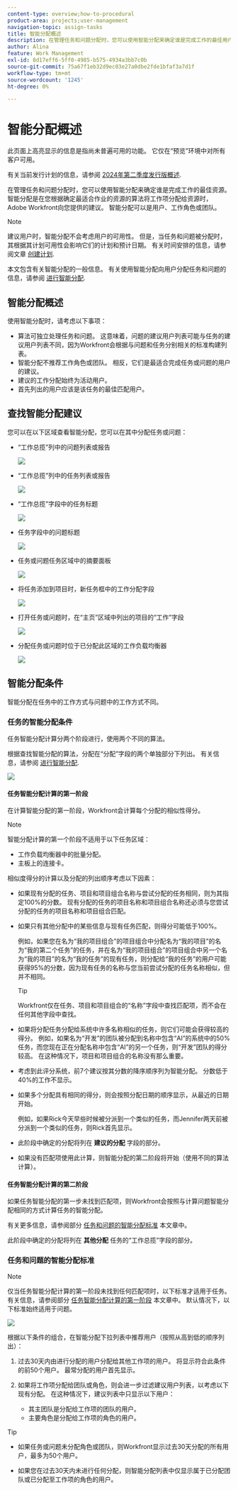 ```yaml
---
content-type: overview;how-to-procedural
product-area: projects;user-management
navigation-topic: assign-tasks
title: 智能分配概述
description: 在管理任务和问题分配时，您可以使用智能分配来确定谁是完成工作的最佳用户。 智能分配是在您根据确定最适合作业的资源的算法将工作项分配给资源时，Adobe Workfront向您提供的建议。
author: Alina
feature: Work Management
exl-id: 8d17eff6-5ff0-4985-b575-4934a3bb7c0b
source-git-commit: 75a67f1eb32d9ec03e27a0dbe2fde1bfaf3a7d1f
workflow-type: tm+mt
source-wordcount: '1245'
ht-degree: 0%

---
```


# 智能分配概述


<span class="preview">此页面上高亮显示的信息是指尚未普遍可用的功能。 它仅在“预览”环境中对所有客户可用。</span>

<span class="preview">有关当前发行计划的信息，请参阅 [2024年第二季度发行版概述](/help/quicksilver/product-announcements/product-releases/24-q2-release-activity/24-q2-release-overview.md).</span>


在管理任务和问题分配时，您可以使用智能分配来确定谁是完成工作的最佳资源。 智能分配是在您根据确定最适合作业的资源的算法将工作项分配给资源时，Adobe Workfront向您提供的建议。 智能分配可以是用户、工作角色或团队。

>[!NOTE]
>
>建议用户时，智能分配不会考虑用户的可用性。 但是，当任务和问题被分配时，其根据其计划可用性会影响它们的计划和预计日期。 有关时间安排的信息，请参阅文章 [创建计划](../../../administration-and-setup/set-up-workfront/configure-timesheets-schedules/create-schedules.md).

本文包含有关智能分配的一般信息。 有关使用智能分配向用户分配任务和问题的信息，请参阅 [进行智能分配](../../../manage-work/tasks/assign-tasks/make-smart-assignments.md).

## 智能分配概述

使用智能分配时，请考虑以下事项：

* 算法可独立处理任务和问题。 这意味着，问题的建议用户列表可能与任务的建议用户列表不同，因为Workfront会根据与问题和任务分别相关的标准构建列表。
* 智能分配不推荐工作角色或团队。 相反，它们是最适合完成任务或问题的用户的建议。
* 建议的工作分配始终为活动用户。
* 首先列出的用户应该是该任务的最佳匹配用户。

## 查找智能分配建议

您可以在以下区域查看智能分配，您可以在其中分配任务或问题：

* “工作总揽”列中的问题列表或报告

  ![](assets/smart-assignments-issue-list.png)

* <span class="preview">“工作总揽”列中的任务列表或报告 </span>

  <span class="preview">![](assets/smart-assignments-task-list.png)</span>

* <span class="preview">“工作总揽”字段中的任务标题</span>

  <span class="preview">![](assets/smart-assignments-task-header-nwe-350x302.png)</span>

* 任务字段中的问题标题

  ![](assets/smart-assignments-issue-header.png)

* 任务或问题任务区域中的摘要面板

  ![](assets/smart-assignments-summary-panel-nwe-350x332.png)

* <span class="preview">将任务添加到项目时，新任务框中的工作分配字段</span>

  <span class="preview">![](assets/smart-assignments-new-task-modal.png)</span>

* 打开任务或问题时，在“主页”区域中列出的项目的“工作”字段

  ![](assets/smart-assignments-in-home-nwe-350x216.png)

* 分配任务或问题时位于已分配此区域的工作负载均衡器

  ![](assets/smart-assignments-workload-balancer-bulk-assignments.png)


## 智能分配条件

<div class="preview">

智能分配在任务中的工作方式与问题中的工作方式不同。

### 任务的智能分配条件

任务智能分配计算分两个阶段进行，使用两个不同的算法。

根据查找智能分配的算法，分配在“分配”字段的两个单独部分下列出。 有关信息，请参阅 [进行智能分配](/help/quicksilver/manage-work/tasks/assign-tasks/make-smart-assignments.md).

![](assets/smart-assignments-task-list.png)

#### 任务智能分配计算的第一阶段

在计算智能分配的第一阶段，Workfront会计算每个分配的相似性得分。

>[!NOTE]
>
>智能分配计算的第一个阶段不适用于以下任务区域：
>
>* 工作负载均衡器中的批量分配。
>* 主板上的连接卡。


相似度得分的计算以及分配的列出顺序考虑以下因素：

* 如果现有分配的任务、项目和项目组合名称与尝试分配的任务相同，则为其指定100%的分数。 现有分配的任务的项目名称和项目组合名称还必须与您尝试分配的任务的项目名称和项目组合匹配。

* 如果只有其他分配中的某些信息与现有任务匹配，则得分可能低于100%。

  例如，如果您在名为“我的项目组合”的项目组合中分配名为“我的项目”的名为“我的第二个任务”的任务，并在名为“我的项目组合”的项目组合中另一个名为“我的项目”的名为“我的任务”的现有任务，则分配给“我的任务”的用户可能获得95%的分数，因为现有任务的名称与您当前尝试分配的任务名称相似，但并不相同。

  >[!TIP]
  >
  >  Workfront仅在任务、项目和项目组合的“名称”字段中查找匹配项，而不会在任何其他字段中查找。

* 如果将分配任务分配给系统中许多名称相似的任务，则它们可能会获得较高的得分。 例如，如果名为“开发”的团队被分配到名称中包含“AI”的系统中的50%任务，而您现在正在分配名称中包含“AI”的另一个任务，则“开发”团队的得分较高。 在这种情况下，项目和项目组合的名称没有那么重要。

* 考虑到此评分系统，前7个建议按其分数的降序顺序列为智能分配。 分数低于40%的工作不显示。

* 如果多个分配具有相同的得分，则会按照分配日期的顺序显示，从最近的日期开始。

  例如，如果Rick今天早些时候被分派到一个类似的任务，而Jennifer两天前被分派到一个类似的任务，则Rick首先显示。

* 此阶段中确定的分配将列在 **建议的分配** 字段的部分。

* 如果没有匹配项使用此计算，则智能分配的第二阶段将开始（使用不同的算法计算）。

#### 任务智能分配计算的第二阶段

如果任务智能分配的第一步未找到匹配项，则Workfront会按照与计算问题智能分配相同的方式计算任务的智能分配。

有关更多信息，请参阅部分 [任务和问题的智能分配标准](#smart-assignments-criteria-for-tasks-and-issues) 本文章中。

此阶段中确定的分配将列在 **其他分配** 任务的“工作总揽”字段的部分。 <!--update this to "Other assignments"-->

### 任务和问题的智能分配标准

</div>

>[!NOTE]
>
><span class="preview">仅当任务智能分配计算的第一阶段未找到任何匹配项时，以下标准才适用于任务。 有关信息，请参阅部分 [任务智能分配计算的第一阶段](#first-phase-of-smart-assignment-calculation-for-tasks) 本文章中。 默认情况下，以下标准始终适用于问题。 </span>

![](assets/smart-assignments-issue-header.png)

根据以下条件的组合，在智能分配下拉列表中推荐用户（按照从高到低的顺序列出）：

1. 过去30天内由进行分配的用户分配给其他工作项的用户。 将显示符合此条件的前50个用户。 最常分配的用户首先显示。

2. 如果将工作项分配给团队或角色，则会进一步过滤建议用户列表，以考虑以下现有分配。 在这种情况下，建议列表中只显示以下用户：

   * 其主团队是分配给工作项的团队的用户。
   * 主要角色是分配给工作项的角色的用户。

>[!TIP]
>
>* 如果任务或问题未分配角色或团队，则Workfront显示过去30天分配的所有用户，最多为50个用户。
>
>* 如果您在过去30天内未进行任何分配，则智能分配列表中仅显示属于已分配团队或已分配至工作项的角色的用户。

<!--the commented out piece in the tip above was live before but I am not totally sure that smart assignments look at your team. I think they look JUST at the team/ role assigned to the work item; see this help site request for more info: https://experience.adobe.com/#/@adobeinternalworkfront/so:hub-Hub/workfront/issue/62fd222200037eb87572c5b6ad6bf53e/overview -->
<!--
<div data-mc-conditions="QuicksilverOrClassic.Draft mode">
<div>
<h3>Smart assignments criteria for the Production environment</h3>
<p>(NOTE: drafted,this was the case BEFORE we updated the logic in the WB - with the 21.4 release)</p>
</div>
<p>Smart assignments display on tasks and issues when the following conditions are met:</p>
<ul>
<li>The task or issue is subordinate to a parent task or issue that has a user, team, or job role currently assigned. </li>
</ul>
<p>Smart assignments display the top twenty recommendations based on a proprietary algorithm that uses your own team information.</p>
<p>Users are recommended in the smart assignments drop-down list based on a combination of the following criteria (listed in order from most important to least important):</p>
<ul>
<li>The user has the team assigned to the task or issue designated as their Home Team</li>
<li>The user is also assigned to the parent task</li>
<li>The user has the same primary job role as is currently assigned to the task or issue</li>
<li>The user has the team assigned to the parent task or issue designated as their Home Team</li>
<li>The user is associated with the same primary job role currently assigned to the parent task</li>
<li>The user is a member of the same team as the user who assigned the task or issue and the team is designated as their Home Team</li>
<li>The user is a member of the same Home Group as the user who is assigning the task or issue</li>
<li>The user has the same primary job role as the user who is assigning the task or issue.</li>
</ul>
</div>
-->

<!--
<div data-mc-conditions="QuicksilverOrClassic.Draft mode">
<h2>Make smart assignments</h2>
<p>(NOTE:&nbsp;this was moved to its own article: make-smart-assignments.) </p>
<p>Smart assignments are available in most locations where you can make assignments in Workfront.</p>
<p>You can use smart assignments on tasks and issues that have previously been assigned to a job role or a team.</p> <note type="note">
You must have a Plan or a Work license and have at least Contribute permissions to a task or an issue to be able to make assignments to the task or the issue. You must have the Make Assignments option enabled in your permission level to make assignments.
</note>
<p>To use smart assignments:</p>
<ol>
<li value="1">Navigate to an issue or a task and click one of the following fields to edit them: <br>
<ul>
<li><p data-mc-conditions="QuicksilverOrClassic.Quicksilver">The <strong>Assignments</strong> field in the task or issue header</p></li>
<li>The <strong>Assignments</strong> field of a task or issue list using in-line editing in a task or issue list. </li>
<li>The <strong>Assignee</strong> field after you have clicked <strong>Advanced</strong> from a task or an issue. </li>
</ul></li>
<li value="2"> <p>Place your cursor in the assignment field, and wait for two seconds, then the <strong>Suggestions</strong> list is displayed.</p> <p>Users displayed in this list are the smart assignment suggestions for the task or the issue.<br></p> <p> <img src="assets/nwe-smart-assignment-suggestions-350x160.png" style="width: 350;height: 160;" data-mc-conditions="QuicksilverOrClassic.Quicksilver"> </p> </li>
<li value="3"> <p>Select the user in the recommendations list by clicking their name. </p> <p>If there are no suggestions, the suggestion list does not open.</p> </li>
<li value="4">(Optional) If you do not want to use one of the recommended users from the smart assignments list, start typing the name of the desired user and select the name when it appears in the list.</li>
<li value="5">Click <strong>Enter</strong> to make the assignment. </li>
</ol>
</div>
-->
